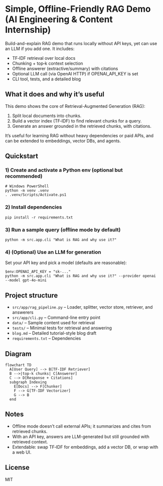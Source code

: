 # Simple, Offline-Friendly RAG Demo (AI Engineering & Content Internship)

Build-and-explain RAG demo that runs locally without API keys, yet can use an LLM if you add one. It includes:
- TF‑IDF retrieval over local docs
- Chunking + top‑k context selection
- Offline answerer (extractive/summary) with citations
- Optional LLM call (via OpenAI HTTP) if OPENAI_API_KEY is set
- CLI tool, tests, and a detailed blog

## What it does and why it’s useful
This demo shows the core of Retrieval-Augmented Generation (RAG):
1) Split local documents into chunks.
2) Build a vector index (TF‑IDF) to find relevant chunks for a query.
3) Generate an answer grounded in the retrieved chunks, with citations.

It’s useful for learning RAG without heavy dependencies or paid APIs, and can be extended to embeddings, vector DBs, and agents.

## Quickstart

### 1) Create and activate a Python env (optional but recommended)
```pwsh
# Windows PowerShell
python -m venv .venv
. .venv/Scripts/Activate.ps1
```

### 2) Install dependencies
```pwsh
pip install -r requirements.txt
```

### 3) Run a sample query (offline mode by default)
```pwsh
python -m src.app.cli "What is RAG and why use it?"
```

### 4) (Optional) Use an LLM for generation
Set your API key and pick a model (defaults are reasonable):
```pwsh
$env:OPENAI_API_KEY = "sk-..."
python -m src.app.cli "What is RAG and why use it?" --provider openai --model gpt-4o-mini
```

## Project structure
- `src/app/rag_pipeline.py` – Loader, splitter, vector store, retriever, and answerers
- `src/app/cli.py` – Command-line entry point
- `data/` – Sample content used for retrieval
- `tests/` – Minimal tests for retrieval and answering
- `blog.md` – Detailed tutorial-style blog draft
- `requirements.txt` – Dependencies

## Diagram
```mermaid
flowchart TD
  A[User Query] --> B[TF-IDF Retriever]
  B -->|top-k chunks| C[Answerer]
  C --> D[Response + Citations]
  subgraph Indexing
    E[Docs] --> F[Chunker]
    F --> G[TF-IDF Vectorizer]
    G --> B
  end
```

## Notes
- Offline mode doesn’t call external APIs; it summarizes and cites from retrieved chunks.
- With an API key, answers are LLM-generated but still grounded with retrieved context.
- Extendable: swap TF‑IDF for embeddings, add a vector DB, or wrap with a web UI.

## License
MIT
